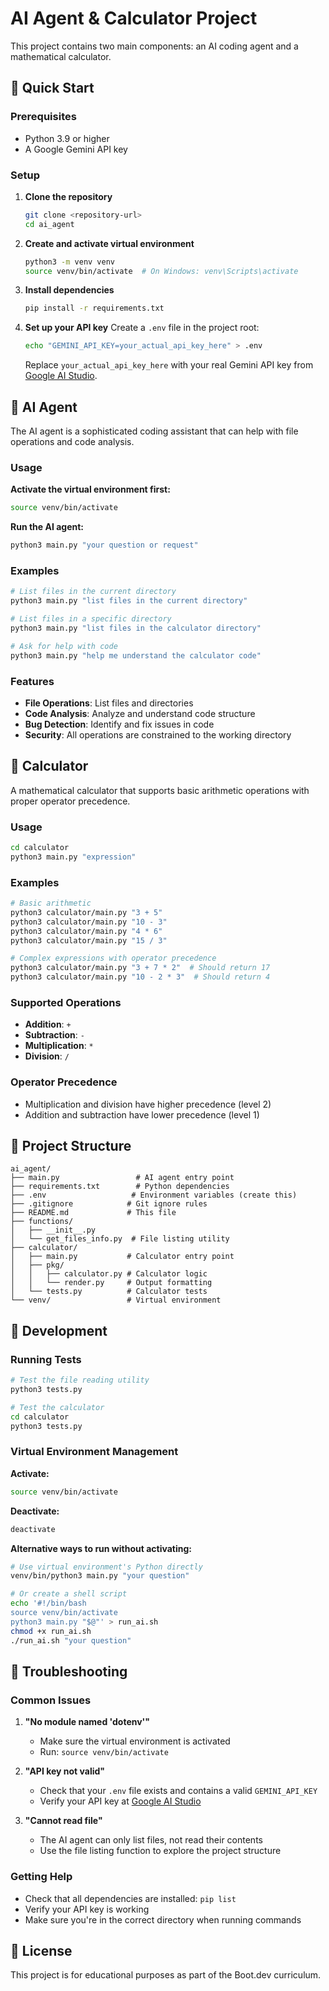 # AI Agent & Calculator Project

This project contains two main components: an AI coding agent and a mathematical calculator.

## 🚀 Quick Start

### Prerequisites
- Python 3.9 or higher
- A Google Gemini API key

### Setup

1. **Clone the repository**
   ```bash
   git clone <repository-url>
   cd ai_agent
   ```

2. **Create and activate virtual environment**
   ```bash
   python3 -m venv venv
   source venv/bin/activate  # On Windows: venv\Scripts\activate
   ```

3. **Install dependencies**
   ```bash
   pip install -r requirements.txt
   ```

4. **Set up your API key**
   Create a `.env` file in the project root:
   ```bash
   echo "GEMINI_API_KEY=your_actual_api_key_here" > .env
   ```
   Replace `your_actual_api_key_here` with your real Gemini API key from [Google AI Studio](https://makersuite.google.com/app/apikey).

## 🤖 AI Agent

The AI agent is a sophisticated coding assistant that can help with file operations and code analysis.

### Usage

**Activate the virtual environment first:**
```bash
source venv/bin/activate
```

**Run the AI agent:**
```bash
python3 main.py "your question or request"
```

### Examples

```bash
# List files in the current directory
python3 main.py "list files in the current directory"

# List files in a specific directory
python3 main.py "list files in the calculator directory"

# Ask for help with code
python3 main.py "help me understand the calculator code"
```

### Features

- **File Operations**: List files and directories
- **Code Analysis**: Analyze and understand code structure
- **Bug Detection**: Identify and fix issues in code
- **Security**: All operations are constrained to the working directory

## 🧮 Calculator

A mathematical calculator that supports basic arithmetic operations with proper operator precedence.

### Usage

```bash
cd calculator
python3 main.py "expression"
```

### Examples

```bash
# Basic arithmetic
python3 calculator/main.py "3 + 5"
python3 calculator/main.py "10 - 3"
python3 calculator/main.py "4 * 6"
python3 calculator/main.py "15 / 3"

# Complex expressions with operator precedence
python3 calculator/main.py "3 + 7 * 2"  # Should return 17
python3 calculator/main.py "10 - 2 * 3"  # Should return 4
```

### Supported Operations

- **Addition**: `+`
- **Subtraction**: `-`
- **Multiplication**: `*`
- **Division**: `/`

### Operator Precedence

- Multiplication and division have higher precedence (level 2)
- Addition and subtraction have lower precedence (level 1)

## 📁 Project Structure

```
ai_agent/
├── main.py                 # AI agent entry point
├── requirements.txt        # Python dependencies
├── .env                   # Environment variables (create this)
├── .gitignore            # Git ignore rules
├── README.md             # This file
├── functions/
│   ├── __init__.py
│   └── get_files_info.py  # File listing utility
├── calculator/
│   ├── main.py           # Calculator entry point
│   ├── pkg/
│   │   ├── calculator.py # Calculator logic
│   │   └── render.py     # Output formatting
│   └── tests.py          # Calculator tests
└── venv/                 # Virtual environment
```

## 🔧 Development

### Running Tests

```bash
# Test the file reading utility
python3 tests.py

# Test the calculator
cd calculator
python3 tests.py
```

### Virtual Environment Management

**Activate:**
```bash
source venv/bin/activate
```

**Deactivate:**
```bash
deactivate
```

**Alternative ways to run without activating:**
```bash
# Use virtual environment's Python directly
venv/bin/python3 main.py "your question"

# Or create a shell script
echo '#!/bin/bash
source venv/bin/activate
python3 main.py "$@"' > run_ai.sh
chmod +x run_ai.sh
./run_ai.sh "your question"
```

## 🐛 Troubleshooting

### Common Issues

1. **"No module named 'dotenv'"**
   - Make sure the virtual environment is activated
   - Run: `source venv/bin/activate`

2. **"API key not valid"**
   - Check that your `.env` file exists and contains a valid `GEMINI_API_KEY`
   - Verify your API key at [Google AI Studio](https://makersuite.google.com/app/apikey)

3. **"Cannot read file"**
   - The AI agent can only list files, not read their contents
   - Use the file listing function to explore the project structure

### Getting Help

- Check that all dependencies are installed: `pip list`
- Verify your API key is working
- Make sure you're in the correct directory when running commands

## 📝 License

This project is for educational purposes as part of the Boot.dev curriculum. 